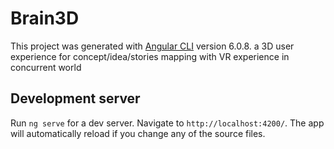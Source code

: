 # Brain3D

This project was generated with [Angular CLI](https://github.com/angular/angular-cli) version 6.0.8.
a 3D user experience for concept/idea/stories mapping with VR experience in concurrent world


## Development server

Run `ng serve` for a dev server. Navigate to `http://localhost:4200/`. The app will automatically reload if you change any of the source files.


